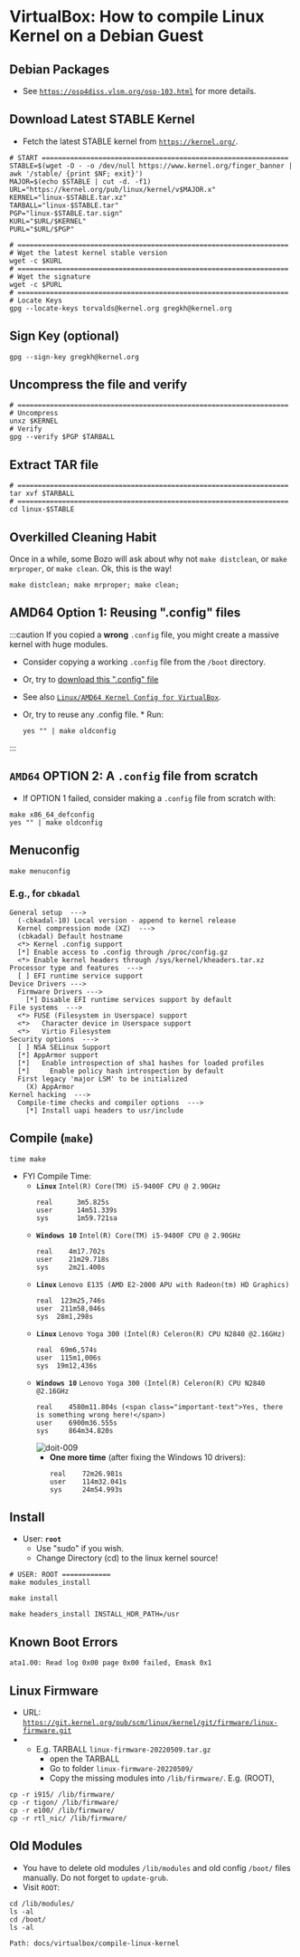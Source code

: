 # VirtualBox: How to compile Linux Kernel on a Debian Guest

## Debian Packages

* See [`https://osp4diss.vlsm.org/osp-103.html`](https://osp4diss.vlsm.org/osp-103.html) for more details.

## Download Latest STABLE Kernel

* Fetch the latest STABLE kernel from [`https://kernel.org/`](https://kernel.org/).

```
# START =============================================================
STABLE=$(wget -O - -o /dev/null https://www.kernel.org/finger_banner | awk '/stable/ {print $NF; exit}')
MAJOR=$(echo $STABLE | cut -d. -f1)
URL="https://kernel.org/pub/linux/kernel/v$MAJOR.x"
KERNEL="linux-$STABLE.tar.xz"
TARBALL="linux-$STABLE.tar"
PGP="linux-$STABLE.tar.sign"
KURL="$URL/$KERNEL"
PURL="$URL/$PGP"

# ===================================================================
# Wget the latest kernel stable version
wget -c $KURL
# ===================================================================
# Wget the signature
wget -c $PURL
# ===================================================================
# Locate Keys
gpg --locate-keys torvalds@kernel.org gregkh@kernel.org
```

## Sign Key (optional)

```
gpg --sign-key gregkh@kernel.org
```

## Uncompress the file and verify

```
# ===================================================================
# Uncompress
unxz $KERNEL
# Verify
gpg --verify $PGP $TARBALL
```

## Extract TAR file

```
# ===================================================================
tar xvf $TARBALL
# ===================================================================
cd linux-$STABLE
```

## Overkilled Cleaning Habit

Once in a while, some Bozo will ask about why not `make distclean`,
or `make mrproper`, or `make clean`.
Ok, this is the way! 
```
make distclean; make mrproper; make clean;
```

## AMD64 Option 1: Reusing ".config" files
:::caution
If you copied a **wrong** `.config` file, you might create a massive kernel with huge modules.
* Consider copying a working `.config` file from the `/boot` directory.
* Or, try to <a href="/doit-revamp/configs/config-linux-kernel-amd64.txt" target="_blank">download this ".config" file</a>
*  See also [`Linux/AMD64 Kernel Config for VirtualBox`](linux-amd64-config).
* Or, try to reuse any .config file. * Run:

    ```
    yes "" | make oldconfig
    ```
:::


## `AMD64` OPTION 2: A `.config` file from scratch
* If OPTION 1 failed, consider making a `.config` file from scratch with:

```
make x86_64_defconfig
yes "" | make oldconfig
```

## Menuconfig

```
make menuconfig
```

### E.g., for `cbkadal`

```
General setup  --->
  (-cbkadal-10) Local version - append to kernel release
  Kernel compression mode (XZ)  --->
  (cbkadal) Default hostname
  <*> Kernel .config support
  [*] Enable access to .config through /proc/config.gz
  <*> Enable kernel headers through /sys/kernel/kheaders.tar.xz
Processor type and features  --->
  [ ] EFI runtime service support
Device Drivers --->
  Firmware Drivers --->
    [*] Disable EFI runtime services support by default
File systems  --->
  <*> FUSE (Filesystem in Userspace) support
  <*>   Character device in Userspace support
  <*>   Virtio Filesystem
Security options  --->
  [ ] NSA SELinux Support
  [*] AppArmor support
  [*]   Enable introspection of sha1 hashes for loaded profiles
  [*]     Enable policy hash introspection by default
  First legacy 'major LSM' to be initialized
    (X) AppArmor
Kernel hacking  --->
  Compile-time checks and compiler options  --->
    [*] Install uapi headers to usr/include

```

## Compile (`make`)

```
time make
```

* FYI Compile Time:   
  * **`Linux`** `Intel(R) Core(TM) i5-9400F CPU @ 2.90GHz`
    ```
    real      3m5.825s
    user      14m51.339s
    sys       1m59.721sa
    ```
  * **`Windows 10`** `Intel(R) Core(TM) i5-9400F CPU @ 2.90GHz`
    ```
    real    4m17.702s
    user    21m29.718s
    sys     2m21.400s
    ```
  * **`Linux`** `Lenovo E135 (AMD E2-2000 APU with Radeon(tm) HD Graphics)`
    ```
    real  123m25,746s
    user  211m58,046s
    sys  28m1,298s
    ```
  * **`Linux`** `Lenovo Yoga 300 (Intel(R) Celeron(R) CPU N2840 @2.16GHz)`
    ```
    real  69m6,574s
    user  115m1,006s
    sys  19m12,436s
    ```
  * **`Windows 10`** `Lenovo Yoga 300 (Intel(R) Celeron(R) CPU N2840 @2.16GHz`
    ```
    real    4580m11.804s (<span class="important-text">Yes, there is something wrong here!</span>)
    user    6900m36.555s
    sys     864m34.820s
    ```
      ![doit-009](/static/img/legacy/doit-009.jpg)
      * **One more time** (after fixing the Windows 10 drivers):
        ```
        real    72m26.981s
        user    114m32.041s
        sys     24m54.993s
        ```

## Install
* User: **`root`**
  * Use "sudo" if you wish.
  * Change Directory (cd) to the linux kernel source!  
```
# USER: ROOT ============
make modules_install

make install

make headers_install INSTALL_HDR_PATH=/usr

```

## Known Boot Errors

```
ata1.00: Read log 0x00 page 0x00 failed, Emask 0x1

```

## Linux Firmware
* URL: [`https://git.kernel.org/pub/scm/linux/kernel/git/firmware/linux-firmware.git`](https://git.kernel.org/pub/scm/linux/kernel/git/firmware/linux-firmware.git)
* 
  * E.g. TARBALL `linux-firmware-20220509.tar.gz`
    * open the TARBALL
    * Go to folder `linux-firmware-20220509/`
    * Copy the missing modules into `/lib/firmware/`. E.g. (ROOT),

```
cp -r i915/ /lib/firmware/
cp -r tigon/ /lib/firmware/
cp -r e100/ /lib/firmware/
cp -r rtl_nic/ /lib/firmware/

```

## Old Modules
* You have to delete old modules `/lib/modules` and old config `/boot/` files manually.
  Do not forget to `update-grub`.
* Visit `ROOT`:

```
cd /lib/modules/
ls -al
cd /boot/
ls -al
```

```
Path: docs/virtualbox/compile-linux-kernel
```